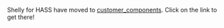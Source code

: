 Shelly for HASS have moved to [customer_components](https://github.com/StyraHem/hass/tree/master/custom_components/shelly). Click on the link to get there!
